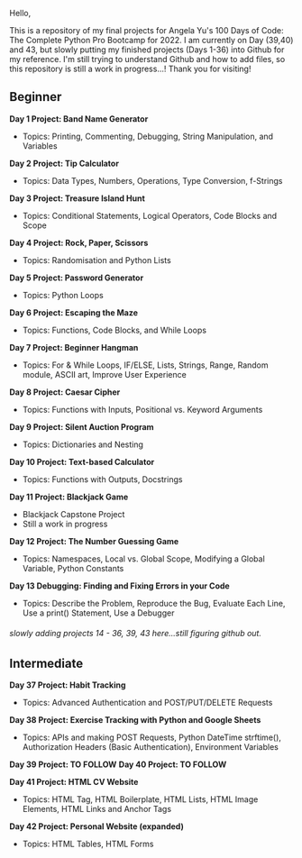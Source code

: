 Hello,

This is a repository of my final projects for Angela Yu's 100 Days of Code: The Complete Python Pro Bootcamp for 2022. I am currently on Day (39,40) and 43, but slowly putting my finished projects (Days 1-36) into Github for my reference. I'm still trying to understand Github and how to add files, so this repository is still a work in progress...! Thank you for visiting!

## Beginner
**Day 1 Project: Band Name Generator**
- Topics: Printing, Commenting, Debugging, String Manipulation, and Variables

**Day 2 Project: Tip Calculator**
- Topics: Data Types, Numbers, Operations, Type Conversion, f-Strings

**Day 3 Project: Treasure Island Hunt**
- Topics: Conditional Statements, Logical Operators, Code Blocks and Scope

**Day 4 Project: Rock, Paper, Scissors**
- Topics: Randomisation and Python Lists

**Day 5 Project: Password Generator**
- Topics: Python Loops

**Day 6 Project: Escaping the Maze**
- Topics: Functions, Code Blocks, and While Loops

**Day 7 Project: Beginner Hangman**
- Topics: For & While Loops, IF/ELSE, Lists, Strings, Range, Random module, ASCII art, Improve User Experience

**Day 8 Project: Caesar Cipher**
- Topics: Functions with Inputs, Positional vs. Keyword Arguments

**Day 9 Project: Silent Auction Program**
- Topics: Dictionaries and Nesting

**Day 10 Project: Text-based Calculator**
- Topics: Functions with Outputs, Docstrings

**Day 11 Project: Blackjack Game**
- Blackjack Capstone Project
- Still a work in progress

**Day 12 Project: The Number Guessing Game**
- Topics: Namespaces, Local vs. Global Scope, Modifying a Global Variable, Python Constants

**Day 13 Debugging: Finding and Fixing Errors in your Code**
- Topics: Describe the Problem, Reproduce the Bug, Evaluate Each Line, Use a print() Statement, Use a Debugger


###### slowly adding projects 14 - 36, 39, 43 here...still figuring github out.


## Intermediate
**Day 37 Project: Habit Tracking**
- Topics: Advanced Authentication and POST/PUT/DELETE Requests

**Day 38 Project: Exercise Tracking with Python and Google Sheets**
- Topics: APIs and making POST Requests, Python DateTime strftime(), Authorization Headers (Basic Authentication), Environment Variables

**Day 39 Project:  TO FOLLOW**
**Day 40 Project:  TO FOLLOW**

**Day 41 Project:  HTML CV Website**
- Topics: HTML Tag, HTML Boilerplate, HTML Lists, HTML Image Elements, HTML Links and Anchor Tags

**Day 42 Project: Personal Website (expanded)**
- Topics: HTML Tables, HTML Forms
